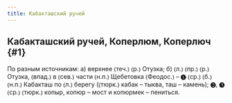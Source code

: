 ```yaml
---
title: Кабакташский ручей
---
```

## Кабакташский ручей, Коперлюм, Коперлюч {#1}

По разным источникам: а) верхнее ⦅теч.⦆ ⦅р.⦆ Отузка; б) ⦅л.⦆ ⦅пр.⦆ ⦅р.⦆ Отузка, ⦅впад.⦆ в ⦅сев.⦆ части ⦅н.п.⦆ Щебетовка ⦅Феодос.⦆ – ❶ ⦅ср.⦆ ⦅б.⦆ ⦅н.п.⦆ Кабакташ по ⦅л.⦆ берегу (⦅тюрк.⦆ кабак – тыква, таш – камень); ❷, ❸ ⦅ср.⦆ ⦅тюрк.⦆ копыр, копюр – мост и копюрмек – пениться.
